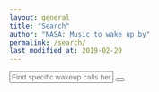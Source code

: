 ```yaml
---
layout: general
title: "Search"
author: "NASA: Music to wake up by"
permalink: /search/
last_modified_at: 2019-02-20
---
```


<form class="search" action="/search/" method="get">
  <input type="text" id="search-box" name="query" placeholder="Find specific wakeup calls here...">
  <button type="submit"><i class="fa fa-search"></i></button>
</form>
<br />
<ul id="search-results"></ul>
<script>
  window.store = {
    {% for post in site.posts %}
      "{{ post.url | slugify }}": {
        "title": "{{ post.title | xml_escape }}",
        "author": "{{ post.author | xml_escape }}",
        "category": "{{ post.category | xml_escape }}",
        "content": {{ post.content | strip_html | jsonify }},
        "url": "{{ post.url | xml_escape }}",
        "genres": {{ post.genres | strip_html | jsonify }}
      }
      {% unless forloop.last %},{% endunless %}
    {% endfor %}
  };
</script>
<script src="/assets/javascript/lunr.min.js"></script>
<script src="/assets/javascript/search.js"></script>
